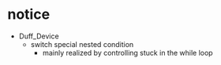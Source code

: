 # notice
- Duff_Device
  - switch special nested condition
    - mainly realized by controlling stuck in the while loop 